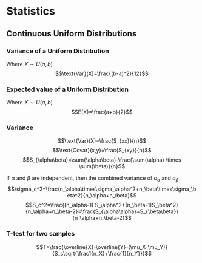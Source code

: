 # Statistics
## Continuous Uniform Distributions
### Variance of a Uniform Distribution
Where $X \sim U(a,b)$
$$\text{Var}(X)=\frac{(b-a)^2}{12}$$ 
### Expected value of a Uniform Distribution
Where $X \sim U(a,b)$
$$E(X)=\frac{a+b}{2}$$

### Variance
$$\text{Var}(X)=\frac{S_{xx}}{n}$$
$$\text{Covar}(x,y)=\frac{S_{xy}}{n}$$
$$S_{\alpha\beta}=\sum(\alpha\beta)-\frac{\sum(\alpha) \times \sum(\beta)}{n}$$

If $\alpha$ and $\beta$ are independent, then the combined variance of $\sigma_\alpha$ and $\sigma_\beta$
$$\sigma_c^2=\frac{n_\alpha\times\sigma_\alpha^2+n_\beta\times\sigma_\beta^2}{n_\alpha+n_\beta}$$
$$S_c^2=\frac{(n_\alpha-1) S_\alpha^2+(n_\beta-1)S_\beta^2}{n_\alpha+n_\beta-2}=\frac{S_{\alpha\alpha}+S_{\beta\beta}}{n_\alpha+n_\beta-2}$$

### T-test for two samples
$$T=\frac{\overline{X}-\overline{Y}-(\mu_X-\mu_Y)}{S_c\sqrt{\frac1{n_X}+\frac{1}{n_Y}}}$$